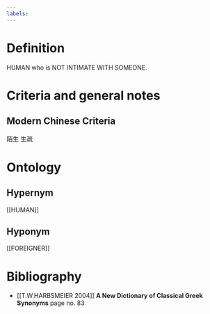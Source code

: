 ```yaml
---
labels: 
---
```


# Definition
HUMAN who is NOT INTIMATE WITH SOMEONE.
# Criteria and general notes
## Modern Chinese Criteria
陌生
生疏
# Ontology

## Hypernym
[[HUMAN]]
## Hyponym
[[FOREIGNER]]
# Bibliography
- [[T.W.HARBSMEIER 2004]]
**A New Dictionary of Classical Greek Synonyms** page no. 83
